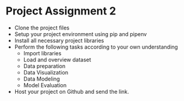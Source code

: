 # Project Assignment 2
- Clone the project files
- Setup your project environment using pip and pipenv
- Install all necessary project libraries
- Perform the following tasks according to your own understanding
  - Import libraries
  - Load and overview dataset
  - Data preparation
  - Data Visualization
  - Data Modeling
  - Model Evaluation
- Host your project on Github and send the link.
